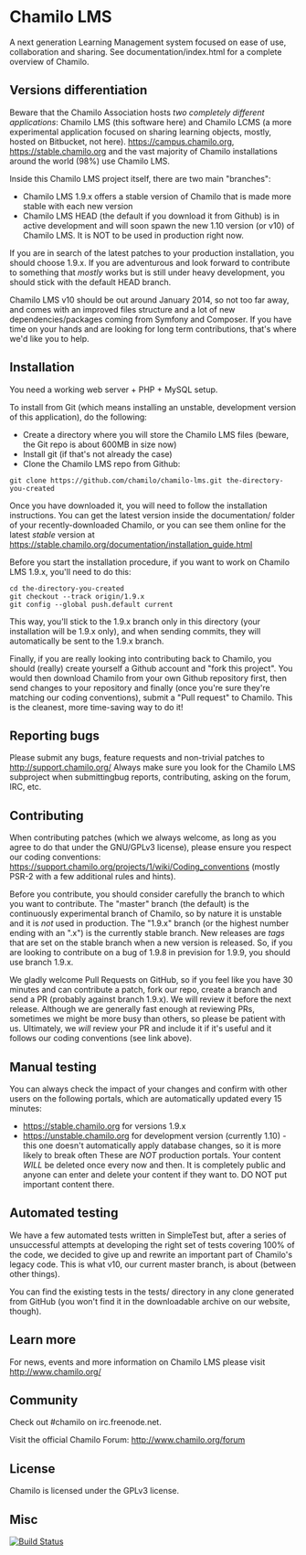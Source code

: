 Chamilo LMS
=============

A next generation Learning Management system focused on ease of use, collaboration and sharing.
See documentation/index.html for a complete overview of Chamilo.

Versions differentiation
------------------------

Beware that the Chamilo Association hosts *two completely different applications*: Chamilo LMS (this software here) and Chamilo LCMS (a more experimental application focused on sharing learning objects, mostly, hosted on Bitbucket, not here).
https://campus.chamilo.org, https://stable.chamilo.org and the vast majority of Chamilo installations around the world (98%) use Chamilo LMS.

Inside this Chamilo LMS project itself, there are two main "branches":
* Chamilo LMS 1.9.x offers a stable version of Chamilo that is made more stable with each new version
* Chamilo LMS HEAD (the default if you download it from Github) is in active development and will soon spawn the new 1.10 version (or v10) of Chamilo LMS. It is NOT to be used in production right now.

If you are in search of the latest patches to your production installation, you should choose 1.9.x. If you are adventurous and look forward to contribute to something that *mostly* works but is still under heavy development, you should stick with the default HEAD branch.

Chamilo LMS v10 should be out around January 2014, so not too far away, and comes with an improved files structure and a lot of new dependencies/packages coming from Symfony and Composer. If you have time on your hands and are looking for long term contributions, that's where we'd like you to help.

Installation
------------

You need a working web server + PHP + MySQL setup.

To install from Git (which means installing an unstable, development version of this application), do the following:

* Create a directory where you will store the Chamilo LMS files (beware, the Git repo is about 600MB in size now)
* Install git (if that's not already the case)
* Clone the Chamilo LMS repo from Github:
```
git clone https://github.com/chamilo/chamilo-lms.git the-directory-you-created
```

Once you have downloaded it, you will need to follow the installation instructions. You can get the latest version inside the documentation/ folder of your recently-downloaded Chamilo, or you can see them online for the latest *stable* version at https://stable.chamilo.org/documentation/installation_guide.html

Before you start the installation procedure, if you want to work on Chamilo LMS 1.9.x, you'll need to do this:
```
cd the-directory-you-created
git checkout --track origin/1.9.x
git config --global push.default current
```

This way, you'll stick to the 1.9.x branch only in this directory (your installation will be 1.9.x only), and when sending commits, they will automatically be sent to the 1.9.x branch.

Finally, if you are really looking into contributing back to Chamilo, you should (really) create yourself a Github account and "fork this project". You would then download Chamilo from your own Github repository first, then send changes to your repository and finally (once you're sure they're matching our coding conventions), submit a "Pull request" to Chamilo. This is the cleanest, more time-saving way to do it!

Reporting bugs
--------------

Please submit any bugs, feature requests and non-trivial patches to
http://support.chamilo.org/
Always make sure you look for the Chamilo LMS subproject when submittingbug reports, contributing, asking on the forum, IRC, etc.

Contributing
------------

When contributing patches (which we always welcome, as long as you agree to do that under the GNU/GPLv3 license), please ensure you respect our coding conventions: https://support.chamilo.org/projects/1/wiki/Coding_conventions (mostly PSR-2 with a few additional rules and hints).

Before you contribute, you should consider carefully the branch to which you want to contribute. The "master" branch (the default) is the continuously experimental branch of Chamilo, so by nature it is unstable and it is *not* used in production. The "1.9.x" branch (or the highest number ending with an ".x") is the currently stable branch. New releases are *tags* that are set on the stable branch when a new version is released. So, if you are looking to contribute on a bug of 1.9.8 in prevision for 1.9.9, you should use branch 1.9.x.

We gladly welcome Pull Requests on GitHub, so if you feel like you have 30 minutes and can contribute a patch, fork our repo, create a branch and send a PR (probably against branch 1.9.x). We will review it before the next release. Although we are generally fast enough at reviewing PRs, sometimes we might be more busy than others, so please be patient with us. Ultimately, we *will* review your PR and include it if it's useful and it follows our coding conventions (see link above).

Manual testing
--------------

You can always check the impact of your changes and confirm with other users on the following portals, which are automatically updated every 15 minutes:
* https://stable.chamilo.org for versions 1.9.x
* https://unstable.chamilo.org for development version (currently 1.10) - this one doesn't automatically apply database changes, so it is more likely to break often
These are *NOT* production portals. Your content *WILL* be deleted once every now and then. It is completely public and anyone can enter and delete your content if they want to. DO NOT put important content there.

Automated testing
-----------------

We have a few automated tests written in SimpleTest but, after a series of unsuccessful attempts at developing the right set of tests covering 100% of the code, we decided to give up and rewrite an important part of Chamilo's legacy code. This is what v10, our current master branch, is about (between other things).

You can find the existing tests in the tests/ directory in any clone generated from GitHub (you won't find it in the downloadable archive on our website, though).

Learn more
----------

For news, events and more information on Chamilo LMS please visit
http://www.chamilo.org/

Community
----------

Check out #chamilo on irc.freenode.net.

Visit the official Chamilo Forum: http://www.chamilo.org/forum

License
----------

Chamilo is licensed under the GPLv3 license.

Misc
----

[![Build Status](https://api.travis-ci.org/chamilo/chamilo-lms.png)](https://travis-ci.org/chamilo/chamilo-lms)

